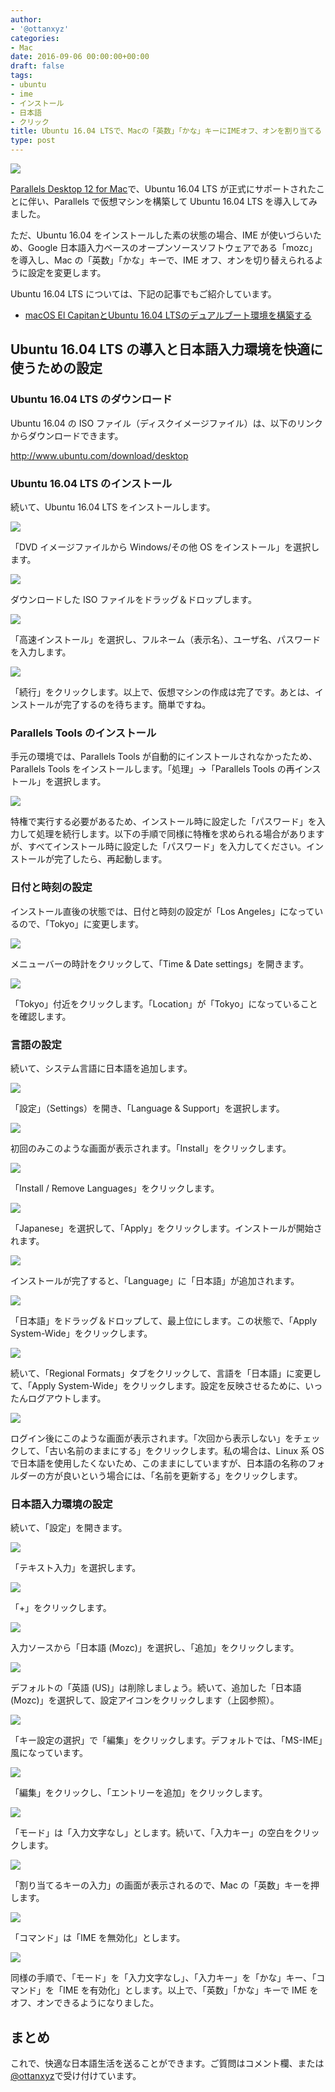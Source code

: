 ```yaml
---
author:
- '@ottanxyz'
categories:
- Mac
date: 2016-09-06 00:00:00+00:00
draft: false
tags:
- ubuntu
- ime
- インストール
- 日本語
- クリック
title: Ubuntu 16.04 LTSで、Macの「英数」「かな」キーにIMEオフ、オンを割り当てる
type: post
---
```


![](160906-57cec060360f9.jpg)

[Parallels Desktop 12 for Mac](http://www.parallels.com/jp/)で、Ubuntu 16.04 LTS が正式にサポートされたことに伴い、Parallels で仮想マシンを構築して Ubuntu 16.04 LTS を導入してみました。

ただ、Ubuntu 16.04 をインストールした素の状態の場合、IME が使いづらいため、Google 日本語入力ベースのオープンソースソフトウェアである「mozc」を導入し、Mac の「英数」「かな」キーで、IME オフ、オンを切り替えられるように設定を変更します。

Ubuntu 16.04 LTS については、下記の記事でもご紹介しています。

* [macOS El CapitanとUbuntu 16.04 LTSのデュアルブート環境を構築する](/posts/2016/04/el-capitan-ubuntu-dual-boot-6856/)

## Ubuntu 16.04 LTS の導入と日本語入力環境を快適に使うための設定

### Ubuntu 16.04 LTS のダウンロード

Ubuntu 16.04 の ISO ファイル（ディスクイメージファイル）は、以下のリンクからダウンロードできます。

<http://www.ubuntu.com/download/desktop>

### Ubuntu 16.04 LTS のインストール

続いて、Ubuntu 16.04 LTS をインストールします。

![](160906-57cec21bc25a7.png)

「DVD イメージファイルから Windows/その他 OS をインストール」を選択します。

![](160906-57cec223ed1a2.png)

ダウンロードした ISO ファイルをドラッグ＆ドロップします。

![](160906-57cec22b0436b.png)

「高速インストール」を選択し、フルネーム（表示名）、ユーザ名、パスワードを入力します。

![](160906-57cec230d6707.png)

「続行」をクリックします。以上で、仮想マシンの作成は完了です。あとは、インストールが完了するのを待ちます。簡単ですね。

### Parallels Tools のインストール

手元の環境では、Parallels Tools が自動的にインストールされなかったため、Parallels Tools をインストールします。「処理」→「Parallels Tools の再インストール」を選択します。

![](160906-57cec455066b4.png)

特権で実行する必要があるため、インストール時に設定した「パスワード」を入力して処理を続行します。以下の手順で同様に特権を求められる場合がありますが、すべてインストール時に設定した「パスワード」を入力してください。インストールが完了したら、再起動します。

### 日付と時刻の設定

インストール直後の状態では、日付と時刻の設定が「Los Angeles」になっているので、「Tokyo」に変更します。

![](160906-57cec82d26c48.png)

メニューバーの時計をクリックして、「Time & Date settings」を開きます。

![](160906-57cec88d09c49.png)

「Tokyo」付近をクリックします。「Location」が「Tokyo」になっていることを確認します。

### 言語の設定

続いて、システム言語に日本語を追加します。

![](160906-57cec89be125e.png)

「設定」（Settings）を開き、「Language & Support」を選択します。

![](160906-57cec8a2c6115.png)

初回のみこのような画面が表示されます。「Install」をクリックします。

![](160906-57cec8a9aee56.png)

「Install / Remove Languages」をクリックします。

![](160906-57cec8b01559f.png)

「Japanese」を選択して、「Apply」をクリックします。インストールが開始されます。

![](160906-57cec8b683f74.png)

インストールが完了すると、「Language」に「日本語」が追加されます。

![](160906-57cec8bd30fab.png)

「日本語」をドラッグ＆ドロップして、最上位にします。この状態で、「Apply System-Wide」をクリックします。

![](160906-57cec8c6b5d26.png)

続いて、「Regional Formats」タブをクリックして、言語を「日本語」に変更して、「Apply System-Wide」をクリックします。設定を反映させるために、いったんログアウトします。

![](160906-57cec8d8b4e6d.png)

ログイン後にこのような画面が表示されます。「次回から表示しない」をチェックして、「古い名前のままにする」をクリックします。私の場合は、Linux 系 OS で日本語を使用したくないため、このままにしていますが、日本語の名称のフォルダーの方が良いという場合には、「名前を更新する」をクリックします。

### 日本語入力環境の設定

続いて、「設定」を開きます。

![](160906-57cec8e9f23bd.png)

「テキスト入力」を選択します。

![](160906-57cec8f14bc0a.png)

「+」をクリックします。

![](160906-57cec8fa8d743.png)

入力ソースから「日本語 (Mozc)」を選択し、「追加」をクリックします。

![](160906-57cec900b8afb.png)

デフォルトの「英語 (US)」は削除しましょう。続いて、追加した「日本語 (Mozc)」を選択して、設定アイコンをクリックします（上図参照）。

![](160906-57cec906d8eed.png)

「キー設定の選択」で「編集」をクリックします。デフォルトでは、「MS-IME」風になっています。

![](160906-57cec90d59444.png)

「編集」をクリックし、「エントリーを追加」をクリックします。

![](160906-57cec9146bd84.png)

「モード」は「入力文字なし」とします。続いて、「入力キー」の空白をクリックします。

![](160906-57cec91a5db3f.png)

「割り当てるキーの入力」の画面が表示されるので、Mac の「英数」キーを押します。

![](160906-57cec91fe72ba.png)

「コマンド」は「IME を無効化」とします。

![](160906-57cec9261ec01.png)

同様の手順で、「モード」を「入力文字なし」、「入力キー」を「かな」キー、「コマンド」を「IME を有効化」とします。以上で、「英数」「かな」キーで IME をオフ、オンできるようになりました。

## まとめ

これで、快適な日本語生活を送ることができます。ご質問はコメント欄、または[@ottanxyz](https://twitter.com/ottanxyz)で受け付けています。
